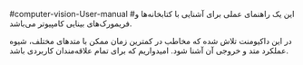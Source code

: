 #computer-vision-User-manual
#این یک راهنمای عملی برای آشنایی با کتابخانه‌ها و فریمورک‌های بینایی کامپیوتر می‌باشد.

در این داکیومنت تلاش شده که مخاطب در کمترین زمان ممکن با متدهای مختلف، شیوه عملکرد متد و خروجی آن آشنا شود.
امیدواریم که برای تمام علاقه‌مندان کاربردی باشد.
